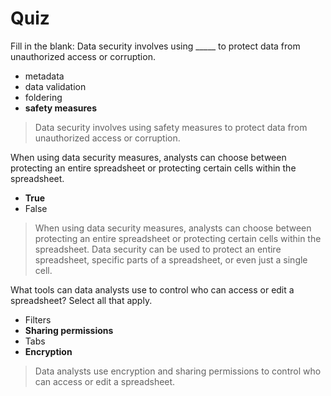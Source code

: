 # Quiz
Fill in the blank: Data security involves using _____ to protect data from unauthorized access or corruption.

* metadata
* data validation
* foldering
* **safety measures**

> Data security involves using safety measures to protect data from unauthorized access or corruption.

When using data security measures, analysts can choose between protecting an entire spreadsheet or protecting certain cells within the spreadsheet.

* **True**
* False

> When using data security measures, analysts can choose between protecting an entire spreadsheet or protecting certain cells within the spreadsheet. Data security can be used to protect an entire spreadsheet, specific parts of a spreadsheet, or even just a single cell. 

What tools can data analysts use to control who can access or edit a spreadsheet? Select all that apply.

* Filters
* **Sharing permissions**
* Tabs
* **Encryption**

> Data analysts use encryption and sharing permissions to control who can access or edit a spreadsheet.

